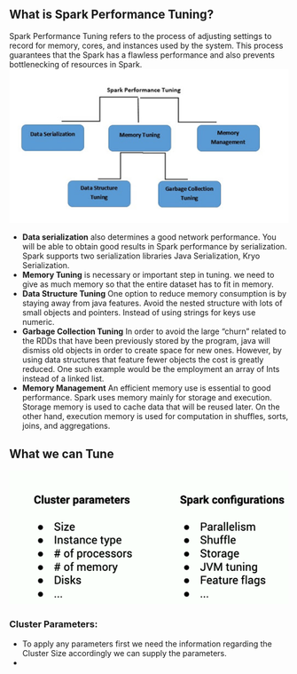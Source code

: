 ## What is Spark Performance Tuning?

Spark Performance Tuning refers to the process of adjusting settings to record for memory, cores, and instances used by the system. This process guarantees that the Spark has a flawless performance and also prevents bottlenecking of resources in Spark.
![Spark](https://github.com/gurditsingh/blog/blob/gh-pages/_screenshots/spark-tuning.jpg?raw=true)

 - **Data serialization** also determines a good network performance. You will be able to obtain good results in Spark performance by serialization. Spark supports two serialization libraries Java Serialization, Kryo Serialization.
 - **Memory Tuning** is necessary or important step in tuning. we need to give as much memory so that the entire dataset has to fit in memory.
 -  **Data Structure Tuning** One option to reduce memory consumption is by staying away from java features. Avoid the nested structure with lots of small objects and pointers. Instead of using strings for keys use numeric.
 -  **Garbage Collection Tuning** In order to avoid the large “churn” related to the RDDs that have been previously stored by the program, java will dismiss old objects in order to create space for new ones. However, by using data structures that feature fewer objects the cost is greatly reduced. One such example would be the employment an array of Ints instead of a linked list.
 -  **Memory Management** An efficient memory use is essential to good performance. Spark uses memory mainly for storage and execution. Storage memory is used to cache data that will be reused later. On the other hand, execution memory is used for computation in shuffles, sorts, joins, and aggregations.

## What we can Tune

![Spark](https://github.com/gurditsingh/blog/blob/gh-pages/_screenshots/spark-tuning2.png?raw=true)

### Cluster Parameters:

 - To apply any parameters first we need the information regarding the Cluster Size accordingly we can supply the parameters.
 - 

<!--stackedit_data:
eyJoaXN0b3J5IjpbMTY5NzIwMjY0OCwxNjA2OTM2MDk3LDU4ND
c3MzgzOSwxNDM3MjkxNjQ1LC0yMDg4NzQ2NjEyLDM5MDgyNzY5
NywtNjQwNjg4NzY1LDQ1NDA5ODI5MCwtMTI0NTYxOTExNCwxNj
I3ODU0MDE3LC0xNzk3NzAyNjQ4LC0xNjU0MzAwMzUsNzg2Mzgz
NDg1LC03MzAzNjEzMjcsLTIwMzA3MDI5MjYsNTM4ODUyOTg2LD
I3NDU3MTIwNywxMDgyOTAzNjA5LDE3MDA1OTk1NTAsMTU5Nzkw
NjgwXX0=
-->
